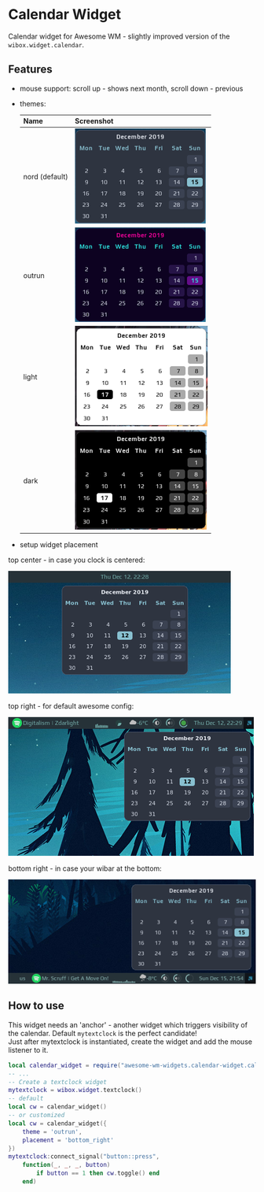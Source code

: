 # Calendar Widget

Calendar widget for Awesome WM - slightly improved version of the `wibox.widget.calendar`.

## Features

- mouse support: scroll up - shows next month, scroll down - previous
- themes:

  | Name           | Screenshot                    |
  | -------------- | ----------------------------- |
  | nord (default) | ![nord_theme](./nord.png)     |
  | outrun         | ![outrun_theme](./outrun.png) |
  | light          | ![outrun_theme](./light.png)  |
  | dark           | ![outrun_theme](./dark.png)   |

- setup widget placement

top center - in case you clock is centered:

![calendar_top](./calendar_top.png)

top right - for default awesome config:

![calendar_top_right](./calendar_top_right.png)

bottom right - in case your wibar at the bottom:

![calendar_bottom_right](./calendar_bottom_right.png)

## How to use

This widget needs an 'anchor' - another widget which triggers visibility of the calendar. Default `mytextclock` is the perfect candidate!  
Just after mytextclock is instantiated, create the widget and add the mouse listener to it.

```lua
local calendar_widget = require("awesome-wm-widgets.calendar-widget.calendar")
-- ...
-- Create a textclock widget
mytextclock = wibox.widget.textclock()
-- default
local cw = calendar_widget()
-- or customized
local cw = calendar_widget({
    theme = 'outrun',
    placement = 'bottom_right'
})
mytextclock:connect_signal("button::press",
    function(_, _, _, button)
        if button == 1 then cw.toggle() end
    end)
```
